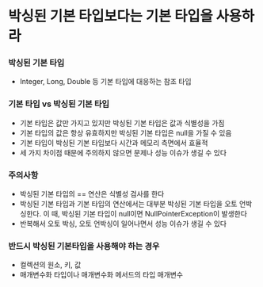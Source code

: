 # 박싱된 기본 타입보다는 기본 타입을 사용하라

### 박싱된 기본 타입
  - Integer, Long, Double 등 기본 타입에 대응하는 참조 타입

### 기본 타입 vs 박싱된 기본 타입
  - 기본 타입은 값만 가지고 있지만 박싱된 기본 타입은 값과 식별성을 가짐
  - 기본 타입의 값은 항상 유효하지만 박싱된 기본 타입은 null을 가질 수 있음
  - 기본 타입이 박싱된 기본 타입보다 시간과 메모리 측면에서 효율적
  - 세 가지 차이점 때문에 주의하지 않으면 문제나 성능 이슈가 생길 수 있다

### 주의사항
  - 박싱된 기본 타입의 == 연산은 식별성 검사를 한다
  - 박싱된 기본 타입과 기본 타입의 연산에서는 대부분 박싱된 기본 타입을 오토 언박싱한다. 이 때, 박싱된 기본 타입이 null이면 NullPointerException이 발생한다
  - 반복해서 오토 박싱, 오토 언박싱이 일어나면서 성능 이슈가 생길 수 있다

### 반드시 박싱된 기본타입을 사용해야 하는 경우
  - 컬렉션의 원소, 키, 값
  - 매개변수화 타입이나 매개변수화 메서드의 타입 매개변수
